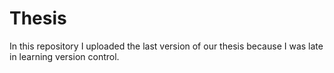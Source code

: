 # Thesis
In this repository I uploaded the last version of our thesis because I was late in learning version control.
